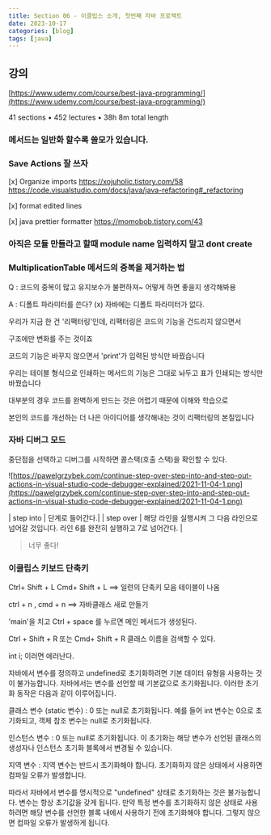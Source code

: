 ```yaml
---
title: Section 06 - 이클립스 소개, 첫번째 자바 프로젝트
date: 2023-10-17
categories: [blog]
tags: [java]
---
```


## 강의

[https://www.udemy.com/course/best-java-programming/](https://www.udemy.com/course/best-java-programming/)

41 sections • 452 lectures • 38h 8m total length

### 메서드는 일반화 할수록 쓸모가 있습니다.

### Save Actions 잘 쓰자

[x] Organize imports
https://xojuholic.tistory.com/58
https://code.visualstudio.com/docs/java/java-refactoring#_refactoring

[x] format edited lines

[x] java prettier formatter
https://momobob.tistory.com/43

### 아직은 모듈 만들라고 할때 module name 입력하지 말고 dont create

### MultiplicationTable 메서드의 중복을 제거하는 법

Q : 코드의 중복이 많고 유지보수가 불편하져~ 어떻게 하면 좋을지 생각해봐용

A : 디폴트 파라미터를 쓴다? (x) 자바에는 디폴트 파라미터가 없다.

우리가 지금 한 건 '리팩터링'인데, 리팩터링은 코드의 기능을 건드리지 않으면서

구조에만 변화를 주는 것이죠

코드의 기능은 바꾸지 않으면서 'print'가 입력된 방식만 바꿨습니다

우리는 테이블 형식으로 인쇄하는 메서드의 기능은 그대로 놔두고 표가 인쇄되는 방식만 바꿨습니다

대부분의 경우 코드를 완벽하게 만드는 것은 어렵기 때문에 이해와 학습으로

본인의 코드를 개선하는 더 나은 아이디어를 생각해내는 것이 리팩터링의 본질입니다


### 자바 디버그 모드

중단점을 선택하고 디버그를 시작하면 콜스택(호출 스택)을 확인할 수 있다.

![https://pawelgrzybek.com/continue-step-over-step-into-and-step-out-actions-in-visual-studio-code-debugger-explained/2021-11-04-1.png](https://pawelgrzybek.com/continue-step-over-step-into-and-step-out-actions-in-visual-studio-code-debugger-explained/2021-11-04-1.png)

| step into | 단계로 들어간다.|
| step over | 해당 라인을 실행시켜 그 다음 라인으로 넘어갈 것입니다. 라인 6를 완전히 실행하고 7로 넘어간다. |

> 너무 좋다!

### 이클립스 키보드 단축키


Ctrl+ Shift + L  Cmd+ Shift + L ==> 일련의 단축키 모음 테이블이 나옴

ctrl + n , cmd + n ==> 자바클래스 새로 만들기

'main'을 치고 Ctrl + space 를 누르면 메인 메서드가 생성된다.

Ctrl + Shift + R 또는 Cmd+ Shift + R
클래스 이름을 검색할 수 있다.


int i; 이러면 에러난다.

자바에서 변수를 정의하고 undefined로 초기화하려면 기본 데이터 유형을 사용하는 것이 불가능합니다. 자바에서는 변수를 선언할 때 기본값으로 초기화됩니다. 이러한 초기화 동작은 다음과 같이 이루어집니다.

클래스 변수 (static 변수) : 0 또는 null로 초기화됩니다. 예를 들어 int 변수는 0으로 초기화되고, 객체 참조 변수는 null로 초기화됩니다.

인스턴스 변수 : 0 또는 null로 초기화됩니다. 이 초기화는 해당 변수가 선언된 클래스의 생성자나 인스턴스 초기화 블록에서 변경될 수 있습니다.

지역 변수 : 지역 변수는 반드시 초기화해야 합니다. 초기화하지 않은 상태에서 사용하면 컴파일 오류가 발생합니다.

따라서 자바에서 변수를 명시적으로 "undefined" 상태로 초기화하는 것은 불가능합니다. 변수는 항상 초기값을 갖게 됩니다. 만약 특정 변수를 초기화하지 않은 상태로 사용하려면 해당 변수를 선언한 블록 내에서 사용하기 전에 초기화해야 합니다. 그렇지 않으면 컴파일 오류가 발생하게 됩니다.